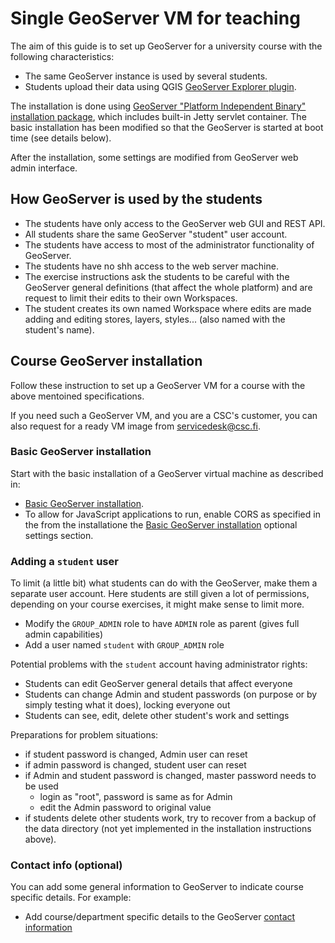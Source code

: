# Single GeoServer VM for teaching
The aim of this guide is to set up GeoServer for a university course with the following characteristics:
- The same GeoServer instance is used by several students.
- Students upload their data using QGIS [GeoServer Explorer plugin](https://plugins.qgis.org/plugins/geoserverexplorer/).

The installation is done using [GeoServer "Platform Independent Binary" installation package](http://geoserver.org/release/stable/), which includes built-in Jetty servlet container. The basic installation has been modified so that the GeoServer is started at boot time (see details below).

After the installation, some settings are modified from GeoServer web admin interface.

## How GeoServer is used by the students
- The students have only access to the GeoServer web GUI and REST API.
- All students share the same GeoServer "student" user account.
- The students have access to most of the administrator functionality of GeoServer.
- The students have no shh access to the web server machine.
- The exercise instructions ask the students to be careful with the GeoServer general definitions (that affect the whole platform) and are request to limit their edits to their own Workspaces.
- The student creates its own named Workspace where edits are made adding and editing stores, layers, styles... (also named with the student's name).

## Course GeoServer installation
Follow these instruction to set up a GeoServer VM for a course with the above mentoined specifications.

If you need such a GeoServer VM, and you are a CSC's customer,  you can also request for a ready VM image from servicedesk@csc.fi.


### Basic GeoServer installation
Start with the basic installation of a GeoServer virtual machine as described in:
- [Basic GeoServer installation](basic_geoserver_jetty.md).
- To allow for JavaScript applications to run, enable CORS as specified in the  from the installatione the [Basic GeoServer installation](basic_geoserver_jetty.md) optional settings section.

### Adding a `student` user
To limit (a little bit) what students can do with the GeoServer, make them a separate user account. Here students are still given a lot of permissions, depending on your course exercises, it might make sense to limit more.
- Modify the `GROUP_ADMIN` role to have `ADMIN` role as parent (gives full admin capabilities)
- Add a user named `student` with `GROUP_ADMIN` role

Potential problems with the `student` account having administrator rights:
- Students can edit GeoServer general details that affect everyone
- Students can change Admin and student passwords (on purpose or by simply testing what it does), locking everyone out
- Students can see, edit, delete other student's work and settings

Preparations for problem situations:
- if student password is changed, Admin user can reset
- if admin password is changed, student user can reset
- if Admin and student password is changed, master password needs to be used
  - login as "root", password is same as for Admin
  - edit the Admin password to original value
- if students delete other students work, try to recover from a backup of the data directory (not yet implemented in the installation instructions above).

### Contact info (optional)
You can add some general information to GeoServer to indicate course specific details. For example:
- Add course/department specific details to the GeoServer [contact information](http://docs.geoserver.org/stable/en/user/configuration/contact.html)
